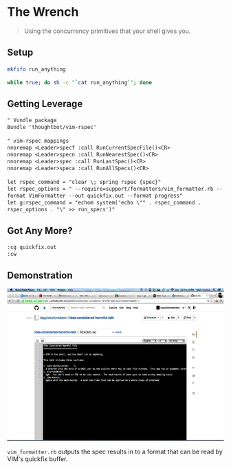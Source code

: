 # The Wrench

> Using the concurrency primitives that your shell gives you.

## Setup
```bash
mkfifo run_anything
```

```bash
while true; do sh -c "`cat run_anything`"; done
```

## Getting Leverage
```vim
" Vundle package
Bundle 'thoughtbot/vim-rspec'

" vim-rspec mappings
nnoremap <Leader>specf :call RunCurrentSpecFile()<CR>
nnoremap <Leader>specn :call RunNearestSpec()<CR>
nnoremap <Leader>spec :call RunLastSpec()<CR>
nnoremap <Leader>speca :call RunAllSpecs()<CR>

let rspec_command = "clear \; spring rspec {spec}"
let rspec_options = " --require=support/formatters/vim_formatter.rb --format VimFormatter --out quickfix.out --format progress"
let g:rspec_command = "echom system('echo \"" . rspec_command . rspec_options . "\" >> run_specs')"
```

## Got Any More?
```vim
:cg quickfix.out
:cw
```

## Demonstration
![](https://raw.githubusercontent.com/dapplebeforedawn/ides-considered-harmful-talk/master/the-wrench.gif)

`vim_formatter.rb` outputs the spec results in to a format that can be read by VIM's quickfix buffer.

